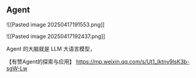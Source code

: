 
## Agent


![[Pasted image 20250417191553.png]]





![[Pasted image 20250417192437.png]]

Agent 的大脑就是 LLM 大语言模型，





【有赞Agent的探索与应用】 https://mp.weixin.qq.com/s/Ut1_Iktny9lsK3b-sgW-Lw 
